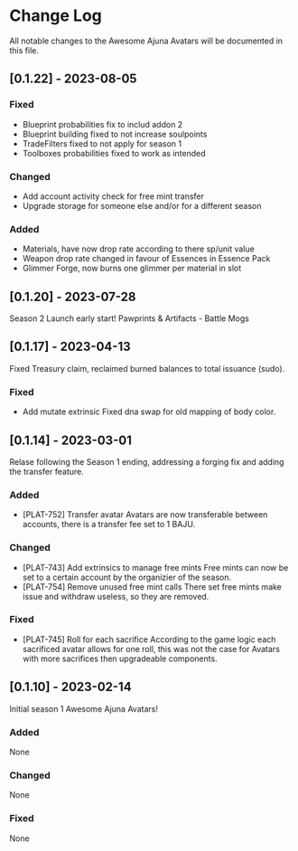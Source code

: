 
# Change Log
All notable changes to the Awesome Ajuna Avatars will be documented in this file.

## [0.1.22] - 2023-08-05

### Fixed
- Blueprint probabilities fix to includ addon 2
- Blueprint building fixed to not increase soulpoints
- TradeFilters fixed to not apply for season 1
- Toolboxes probabilities fixed to work as intended

### Changed
- Add account activity check for free mint transfer
- Upgrade storage for someone else and/or for a different season

### Added
- Materials, have now drop rate according to there sp/unit value 
- Weapon drop rate changed in favour of Essences in Essence Pack
- Glimmer Forge, now burns one glimmer per material in slot

## [0.1.20] - 2023-07-28

Season 2 Launch early start! Pawprints & Artifacts - Battle Mogs
 
## [0.1.17] - 2023-04-13
  
Fixed Treasury claim, reclaimed burned balances to total issuance (sudo).

### Fixed
- Add mutate extrinsic
  Fixed dna swap for old mapping of body color.

## [0.1.14] - 2023-03-01
  
Relase following the Season 1 ending, addressing a forging fix and adding the transfer feature.
 
### Added

- [PLAT-752] Transfer avatar
  Avatars are now transferable between accounts, there is a transfer fee set to 1 BAJU.
 
### Changed
- [PLAT-743] Add extrinsics to manage free mints
  Free mints can now be set to a certain account by the organizier of the season.
- [PLAT-754] Remove unused free mint calls
  There set free mints make issue and withdraw useless, so they are removed.
 
### Fixed
- [PLAT-745] Roll for each sacrifice 
  According to the game logic each sacrificed avatar allows for one roll, this was not the case for Avatars with more sacrifices then upgradeable components.
 
## [0.1.10] - 2023-02-14
 Initial season 1 Awesome Ajuna Avatars!
 
### Added
  None
   
### Changed
  None
 
### Fixed
  None
